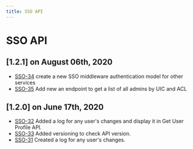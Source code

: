 ```yaml
---
title: SSO API
---
```


# SSO API

## [1.2.1] on August 06th, 2020
- [SSO-34](https://dyned.myjetbrains.com/youtrack/issue/SSO-34) create a new SSO middleware authentication model for other services
- [SSO-35](https://dyned.myjetbrains.com/youtrack/issue/SSO-35) Add new an endpoint to get a list of all admins by UIC and ACL

## [1.2.0] on June 17th, 2020
- [SSO-32](https://dyned.myjetbrains.com/youtrack/issue/sso-32) Added a log for any user's changes and display it in Get User Profile API. 
- [SSO-33](https://dyned.myjetbrains.com/youtrack/issue/sso-33) Added versioning to check API version.
- [SSO-31](https://dyned.myjetbrains.com/youtrack/issue/sso-31) Created a log for any user's changes.